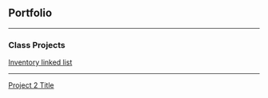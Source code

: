 ## Portfolio

---

### Class Projects 

[Inventory linked list](https://github.com/jasond299/Inventory_LinkedList)


---
[Project 2 Title](/pdf/sample_presentation.pdf)





